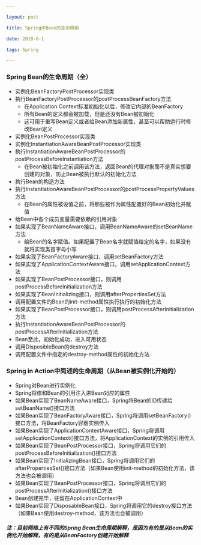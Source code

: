 ```yaml
---

layout: post

title: Spring中Bean的生命周期

date: 2018-6-1

tags: Spring

---
```


### Spring Bean的生命周期（全）
- 实例化BeanFactoryPostProcessor实现类
- 执行BeanFactoryPostProcessor的postProcessBeanFactory方法
	- 在Application Context标准初始化以后，修改它内部的BeanFactory
	- 所有Bean的定义都会被加载，但是还没有Bean被初始化
	- 这可用于重写Bean定义或者给Bean添加新属性，甚至可以帮助运行时修改Bean定义
- 实例化BeanPostProcessor实现类
- 实例化InstantiationAwareBeanPostProcessor实现类
- 执行InstantiationAwareBeanPostProcessor的postProcessBeforeInstantiation方法
	- 在Bean被初始化之前调用该方法，返回Bean的代理对象而不是真实想要创建的对象，防止Bean被执行默认的初始化方法
- 执行Bean的构造方法
- 执行InstantiationAwareBeanPostProcessor的postProcessPropertyValues方法
	- 在Bean的属性被设值之前，将那些被作为属性配置好的Bean初始化并赋值
- 给Bean中各个成员变量需要依赖的引用对象
- 如果实现了BeanNameAware接口，调用BeanNameAware的setBeanName方法
	- 给Bean的名字赋值。如果配置了Bean名字就赋值给定的名字，如果没有就将实现类首字母小写
- 如果实现了BeanFactoryAware接口，调用setBeanFactory方法
- 如果实现了ApplicationContextAware接口，调用setApplicationContext方法
- 如果实现了BeanPostProcessor接口，则调用postProcessBeforeInitialization方法
- 如果实现了BeanInitializing接口，则调用afterPropertiesSet方法
- 调用配置文件的Bean的init-method属性执行执行的初始化方法
- 如果实现了BeanPostProcessor接口，则调用postProcessAfterInitialization方法
- 执行InstantiationAwareBeanPostProcessor的postProcessAfterInitialization方法
- Bean至此，初始化成功，进入可用状态
- 调用DisposibleBean的destroy方法
- 调用配置文件中指定的destroy-method属性的初始化方法

### Spring in Action中简述的生命周期（从Bean被实例化开始的）
- Spring对Bean进行实例化
- Spring将值和Bean的引用注入进Bean对应的属性
- 如果Bean实现了BeanNameAware接口，Spring将Bean的ID传递给setBeanName()接口方法
- 如果Bean实现了BeanFactoryAware接口，Spring将调用setBeanFactory()接口方法，将BeanFactory容器实例传入
- 如果Bean实现了ApplicationContextAware接口，Spring将调用setApplicationContext()接口方法，将ApplicationContext的实例的引用传入
- 如果Bean实现了BeanPostProcessor接口，Spring将调用它们的postProcessBeforeInitialization()接口方法
- 如果Bean实现了InitializingBean接口，Spring将调用它们的afterPropertiesSet()接口方法（如果Bean使用init-method的初始化方法，该方法也会被调用）
- 如果Bean实现了BeanPostProcessor接口，Spring将调用它们的postProcessAfterInitialization()接口方法
- Bean创建完毕，驻留在ApplicationContext中
- 如果Bean实现了DisposableBean接口，Spring将调用它的destroy接口方法（如果Bean使用destroy-method，该方法也会被调用）

##### 注：目前网络上有不同的Spring Bean生命周期解释，是因为有的是从Bean的实例化开始解释，有的是从BeanFactory创建开始解释